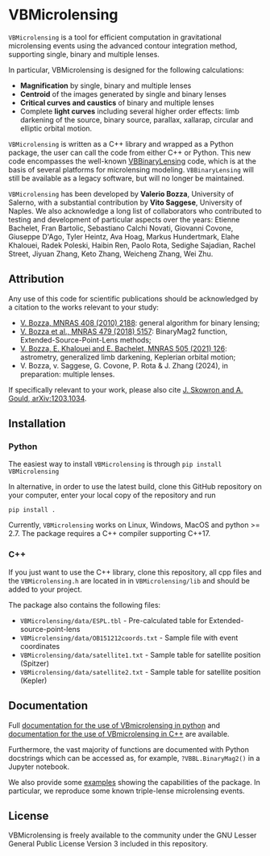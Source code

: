# VBMicrolensing
`VBMicrolensing` is a tool for efficient computation in gravitational 
microlensing events using the advanced contour integration method, supporting single, binary and multiple lenses. 

In particular, VBMicrolensing is designed for the following calculations:
- **Magnification** by single, binary and multiple lenses
- **Centroid** of the images generated by single and binary lenses
- **Critical curves and caustics** of binary and multiple lenses
- Complete **light curves** including several higher order effects: limb darkening of the source, binary source, parallax, xallarap, circular and elliptic orbital motion.

`VBMicrolensing` is written as a C++ library and wrapped as a Python package, the user can call the code from either C++ or Python. This new code encompasses the well-known [VBBinaryLensing](https://github.com/valboz/VBBinaryLensing) code, which is at the basis of several platforms for microlensing modeling. `VBBinaryLensing` will still be available as a legacy software, but will no longer be maintained. 

`VBMicrolensing` has been developed by **Valerio Bozza**, University of Salerno, with a substantial contribution by **Vito Saggese**, University of Naples. We also acknowledge a long list of collaborators who contributed to testing and development of particular aspects over the years: Etienne Bachelet, Fran Bartolic, Sebastiano Calchi Novati, Giovanni Covone, Giuseppe D'Ago, Tyler Heintz, Ava Hoag, Markus Hundertmark, Elahe Khalouei, Radek Poleski, Haibin Ren, Paolo Rota, Sedighe Sajadian, Rachel Street, Jiyuan Zhang, Keto Zhang, Weicheng Zhang, Wei Zhu.

## Attribution
Any use of this code for scientific publications should be acknowledged by a citation to the works relevant to your study:
- [V. Bozza, MNRAS 408 (2010) 2188](https://ui.adsabs.harvard.edu/abs/2010MNRAS.408.2188B/abstract): general algorithm for binary lensing;
- [V. Bozza et al., MNRAS 479 (2018) 5157](https://ui.adsabs.harvard.edu/abs/2018MNRAS.479.5157B/abstract): BinaryMag2 function, Extended-Source-Point-Lens methods; 
- [V. Bozza, E. Khalouei and E. Bachelet, MNRAS 505 (2021) 126](https://ui.adsabs.harvard.edu/abs/2021MNRAS.505..126B/abstract): astrometry, generalized limb darkening, Keplerian orbital motion; 
- V. Bozza, v. Saggese, G. Covone, P. Rota & J. Zhang (2024), in preparation: multiple lenses.

If specifically relevant to your work, please also cite
[J. Skowron and A. Gould, arXiv:1203.1034](https://arxiv.org/abs/1203.1034).
 
## Installation

### Python

The easiest way to install `VBMicrolensing` is through `pip install VBMicrolensing`

In alternative, in order to use the latest build, clone this GitHub repository on your computer, enter your local copy of the repository and run
```
pip install .
```

Currently, `VBMicrolensing` works on Linux, Windows, MacOS and python >= 2.7. The package requires a C++ compiler supporting C++17.

### C++

If you just want to use the C++ library, clone this repository, all cpp files and the 
`VBMicrolensing.h` are located in in `VBMicrolensing/lib` and should be added to your project. 

The package also contains the following files:
- `VBMicrolensing/data/ESPL.tbl`  - Pre-calculated table for Extended-source-point-lens
- `VBMicrolensing/data/OB151212coords.txt` - Sample file with event coordinates
- `VBMicrolensing/data/satellite1.txt` - Sample table for satellite position (Spitzer)
- `VBMicrolensing/data/satellite2.txt` - Sample table for satellite position (Kepler)
  
## Documentation
Full [documentation for the use of VBmicrolensing in python](/docs/python/readme.md) and [documentation for the use of VBmicrolensing in C++](/docs/C++/readme.md) are available.

Furthermore, the vast majority of functions are documented with Python docstrings which can be accessed as, for example, `?VBBL.BinaryMag2()` in
a Jupyter notebook.

We also provide some [examples](examples) showing the capabilities of the package. In particular, we reproduce some known triple-lense microlensing events.

## License
VBMicrolensing is freely available to the community under the 
GNU Lesser General Public License Version 3 included in this repository.

